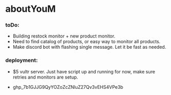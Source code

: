 # aboutYouM

### toDo:
- Building restock monitor + new product monitor.
- Need to find catalog of products, or easy way to monitor all products.
- Make discord bot with flashing single message. Let it be fast as needed.


### deployment:
- $5 vultr server. Just have script up and running for now, make sure retries and monitors are setup.

- 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